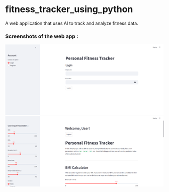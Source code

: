 # fitness_tracker_using_python
A web application that uses AI to track and analyze fitness data. 
<h3>Screenshots of the web app :</h3>
<img src="screenshots/login.png" alt='login'>
<img src="screenshots/main_app.png" alt='main_app'>